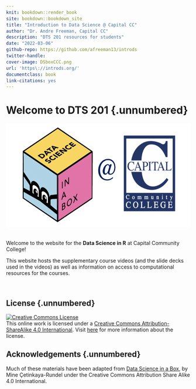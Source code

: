 ```yaml
---
knit: bookdown::render_book
site: bookdown::bookdown_site
title: "Introduction to Data Science @ Capital CC"
author: "Dr. Andre Freeman, Capital CC"
description: "DTS 201 resources for students"
date: "2022-03-06"
github-repo: https://github.com/afreeman13/introds
twitter-handle: 
cover-image: DSboxCCC.png
url: 'https\://introds.org/'
documentclass: book
link-citations: yes
---
```


# Welcome to DTS 201 {.unnumbered}

<img src="DSatCCC.png" width="587" height="283"/>

<br>Welcome to the website for the <b>Data Science in R</b> at Capital Community College!

This website hosts the supplementary course videos (and the slide decks used in the videos) as well as information on access to computational resources for the courses.

<br>

## License {.unnumbered}

<a rel="license" href="https://creativecommons.org/licenses/by-sa/4.0/"><img src="https://licensebuttons.net/l/by-sa/4.0/88x31.png" alt="Creative Commons License" style="border-width:0"/></a><br />This online work is licensed under a <a rel="license" href="https://creativecommons.org/licenses/by-sa/4.0/">Creative Commons Attribution-ShareAlike 4.0 International</a>.
Visit [here](https://github.com/dukestatsciintrods/blob/master/LICENSE.md) for more information about the license.

## Acknowledgements {.unnumbered}

Much of these materials have been adapted from [Data Science in a Box](https://datasciencebox.org/), by Mine Çetinkaya-Rundel under the Creative Commons Attribution Share Alike 4.0 International.
